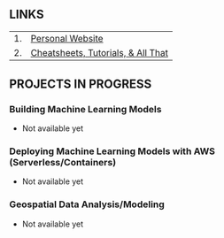 ## LINKS

<!--  - <a href="https://dbasusarkar.github.io">Personal Website</a>
  - <a href="https://dbasusarkar.github.io/cheatsheets-tutorials-and-all-that-github/cheatsheets-tutorials-and-all-that.html">Cheatsheets, Tutorials, & All That</a> -->

<table class="table table-bordered">
  <tbody>
    <tr>
      <td> 1. </td>
      <td> <a href="https://dbasusarkar.github.io">Personal Website</a> </td>
    </tr>
    <tr>
      <td> 2. </td>
      <td> <a href="https://dbasusarkar.github.io/cheatsheets-tutorials-and-all-that-github/cheatsheets-tutorials-and-all-that.html">Cheatsheets, Tutorials, & All That</a> </td>
    </tr>
    <tr>
<!--      <td> 3. </td>
      <td> <a href="https://github.com/dbasusarkar/beamer-template"> Beamer Template </a> </td>
    </tr>
    <tr>
      <td> 4. </td>
      <td> <a href="https://github.com/dbasusarkar/1d-material-balance-equation"> 1D Material Balance Equation </a> </td>
    </tr>
    <tr>
      <td> 5. </td>
      <td> <a href="https://github.com/dbasusarkar/nonthermal-loss-of-martian-atmosphere"> Non-Thermal Loss of Martian Atmosphere </a> </td>
    </tr> -->
  </tbody>
</table>

## PROJECTS IN PROGRESS

### Building Machine Learning Models
- Not available yet

### Deploying Machine Learning Models with AWS (Serverless/Containers)
- Not available yet

### Geospatial Data Analysis/Modeling
- Not available yet

